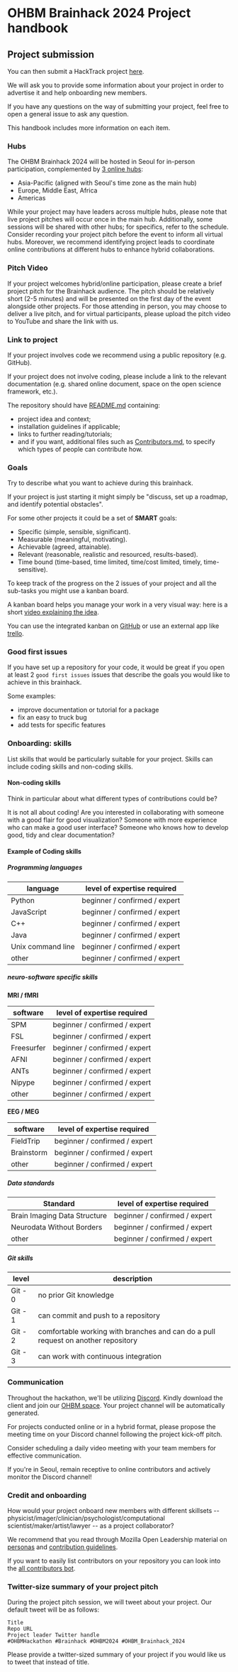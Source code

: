 # OHBM Brainhack 2024 Project handbook

## Project submission

You can then submit a HackTrack project [here](https://github.com/ohbm/hackathon2024/issues/new?assignees=sina-mansour&labels=Hackathon+Project&projects=&template=brainhack-hacktrack-project.yml&title=%3CMy+Project+Name%3E).

We will ask you to provide some information about your project in order to advertise it and help onboarding new members.

If you have any questions on the way of submitting your project, feel free to open a general issue to ask any question.

This handbook includes more information on each item.

### Hubs

The OHBM Brainhack 2024 will be hosted in Seoul for in-person participation, complemented by [3 online hubs](https://ohbm.github.io/hackathon2024/schedule/):

- Asia-Pacific (aligned with Seoul's time zone as the main hub)
- Europe, Middle East, Africa
- Americas

While your project may have leaders across multiple hubs, please note that live project pitches will occur once in the main hub. Additionally, some sessions will be shared with other hubs; for specifics, refer to the schedule. Consider recording your project pitch before the event to inform all virtual hubs. Moreover, we recommend identifying project leads to coordinate online contributions at different hubs to enhance hybrid collaborations.

### Pitch Video

If your project welcomes hybrid/online participation, please create a brief project pitch for the Brainhack audience. The pitch should be relatively short (2-5 minutes) and will be presented on the first day of the event alongside other projects. For those attending in person, you may choose to deliver a live pitch, and for virtual participants, please upload the pitch video to YouTube and share the link with us.

### Link to project

If your project involves code we recommend using a public repository (e.g. GitHub).

If your project does not involve coding, please include a link to the relevant documentation
(e.g. shared online document, space on the open science framework, etc.).

The repository should have [README.md](https://mozilla.github.io/open-leadership-training-series/articles/opening-your-project/write-a-great-project-readme/) containing:
-   project idea and context;
-   installation guidelines if applicable;
-   links to further reading/tutorials;
-   and if you want, additional files such as [Contributors.md](https://mozilla.github.io/open-leadership-training-series/articles/building-communities-of-contributors/write-contributor-guidelines/), to specify which types of people can contribute how.

### Goals

Try to describe what you want to achieve during this brainhack.

If your project is just starting it might simply be "discuss, set up a roadmap, and identify potential obstacles".

For some other projects it could be a set of **SMART** goals:
-   Specific (simple, sensible, significant).
-   Measurable (meaningful, motivating).
-   Achievable (agreed, attainable).
-   Relevant (reasonable, realistic and resourced, results-based).
-   Time bound (time-based, time limited, time/cost limited, timely, time-sensitive).

To keep track of the progress on the 2 issues of your project and all the sub-tasks you might use a kanban board.

A kanban board helps you manage your work in a very visual way: here is a short [video explaining the
idea](https://www.digite.com/kanban/what-is-kanban/).

You can use the integrated kanban on [GitHub](https://help.github.com/en/github/managing-your-work-on-github/about-project-boards) or use an external app like [trello](https://trello.com/).


### Good first issues

If you have set up a repository for your code, it would be great if you open at least 2 `good first issues`
issues that describe the goals you would like to achieve in this brainhack.

Some examples:
-   improve documentation or tutorial for a package
-   fix an easy to truck bug
-   add tests for specific features

### Onboarding: skills

List skills that would be particularly suitable for your project. Skills can include coding skills and non-coding skills.

#### Non-coding skills

Think in particular about what different types of contributions could be?

It is not all about coding! Are you interested in collaborating with someone with a good flair for
good visualization? Someone with more experience who can make a good user interface? Someone who
knows how to develop good, tidy and clear documentation?

#### Example of Coding skills

##### Programming languages


| language          | level of expertise required   |
|-------------------|-------------------------------|
| Python            | beginner / confirmed / expert |
| JavaScript        | beginner / confirmed / expert |
| C++               | beginner / confirmed / expert |
| Java              | beginner / confirmed / expert |
| Unix command line | beginner / confirmed / expert |
| other             | beginner / confirmed / expert |

##### neuro-software specific skills


**MRI / fMRI**

| software   | level of expertise required   |
|------------|-------------------------------|
| SPM        | beginner / confirmed / expert |
| FSL        | beginner / confirmed / expert |
| Freesurfer | beginner / confirmed / expert |
| AFNI       | beginner / confirmed / expert |
| ANTs       | beginner / confirmed / expert |
| Nipype     | beginner / confirmed / expert |
| other      | beginner / confirmed / expert |

**EEG / MEG**

| software   | level of expertise required   |
|------------|-------------------------------|
| FieldTrip  | beginner / confirmed / expert |
| Brainstorm | beginner / confirmed / expert |
| other      | beginner / confirmed / expert |

##### Data standards

| Standard                    | level of expertise required   |
|-----------------------------|-------------------------------|
| Brain Imaging Data Structure| beginner / confirmed / expert |
| Neurodata Without Borders   | beginner / confirmed / expert |
| other                       | beginner / confirmed / expert |


##### Git skills

| level   | description                                                                       |
|---------|-----------------------------------------------------------------------------------|
| Git - 0 | no prior Git knowledge                                                            |
| Git - 1 | can commit and push to a repository                                               |
| Git - 2 | comfortable working with branches and can do a pull request on another repository |
| Git - 3 | can work with continuous integration


### Communication

Throughout the hackathon, we'll be utilizing [Discord](https://discord.com/). Kindly download the client and join our [OHBM space](https://discord.gg/yK8jakPfnG). Your project channel will be automatically generated.

For projects conducted online or in a hybrid format, please propose the meeting time on your Discord channel following the project kick-off pitch.

Consider scheduling a daily video meeting with your team members for effective communication.

If you're in Seoul, remain receptive to online contributors and actively monitor the Discord channel!


### Credit and onboarding

How would your project onboard new members with different skillsets -- physicist/imager/clinician/psychologist/computational
scientist/maker/artist/lawyer -- as a project collaborator?

We recommend that you read through Mozilla Open Leadership material on
[personas](https://mozilla.github.io/open-leadership-training-series/articles/building-communities-of-contributors/bring-on-contributors-using-personas-and-pathways/) and [contribution guidelines](https://mozilla.github.io/open-leadership-training-series/articles/building-communities-of-contributors/write-contributor-guidelines/).

If you want to easily list contributors on your repository you can look into the [all contributors bot](https://github.com/all-contributors/all-contributors-bot).



### Twitter-size summary of your project pitch
During the project pitch session, we will tweet about your project. Our default tweet will be as follows:

```
Title
Repo URL
Project leader Twitter handle
#OHBMHackathon #Brainhack #OHBM2024 #OHBM_Brainhack_2024
```

Please provide a twitter-sized summary of your project if you would like us to tweet that instead of title.


